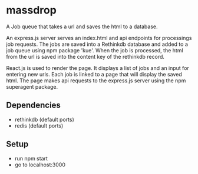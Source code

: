 # massdrop
A Job queue that takes a url and saves the html to a database.

An express.js server serves an index.html and api endpoints for processings job requests.  The jobs are saved into a Rethinkdb database and added to a job queue using npm package 'kue'.  When the job is processed, the html from the url is saved into the content key of the rethinkdb record.

React.js is used to render the page.  It displays a list of jobs and an input for entering new urls.  Each job is linked to a page that will display the saved html.  The page makes api requests to the express.js server using the npm superagent package.  

## Dependencies
* rethinkdb (default ports)
* redis (default ports)

## Setup
* run npm start
* go to localhost:3000

 

